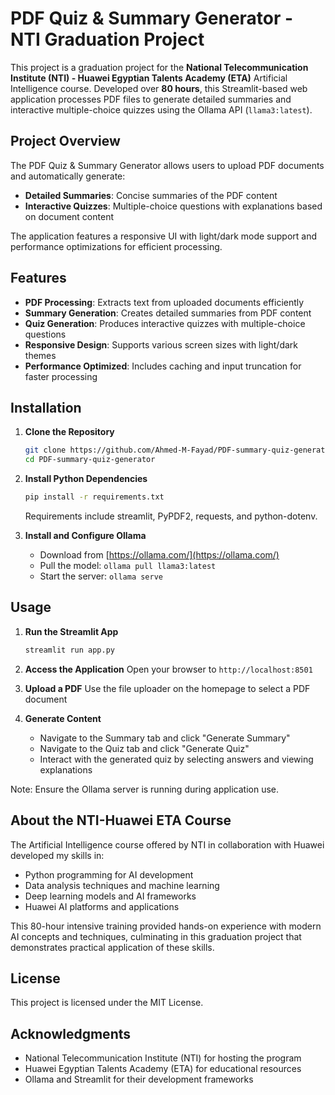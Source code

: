 # PDF Quiz & Summary Generator - NTI Graduation Project

This project is a graduation project for the **National Telecommunication Institute (NTI) - Huawei Egyptian Talents Academy (ETA)** Artificial Intelligence course. Developed over **80 hours**, this Streamlit-based web application processes PDF files to generate detailed summaries and interactive multiple-choice quizzes using the Ollama API (`llama3:latest`).

## Project Overview

The PDF Quiz & Summary Generator allows users to upload PDF documents and automatically generate:

* **Detailed Summaries**: Concise summaries of the PDF content
* **Interactive Quizzes**: Multiple-choice questions with explanations based on document content

The application features a responsive UI with light/dark mode support and performance optimizations for efficient processing.

## Features

* **PDF Processing**: Extracts text from uploaded documents efficiently
* **Summary Generation**: Creates detailed summaries from PDF content
* **Quiz Generation**: Produces interactive quizzes with multiple-choice questions
* **Responsive Design**: Supports various screen sizes with light/dark themes
* **Performance Optimized**: Includes caching and input truncation for faster processing

## Installation

1. **Clone the Repository**
   ```bash
   git clone https://github.com/Ahmed-M-Fayad/PDF-summary-quiz-generator.git
   cd PDF-summary-quiz-generator
   ```

2. **Install Python Dependencies**
   ```bash
   pip install -r requirements.txt
   ```
   Requirements include streamlit, PyPDF2, requests, and python-dotenv.

3. **Install and Configure Ollama**
   * Download from [https://ollama.com/](https://ollama.com/)
   * Pull the model: `ollama pull llama3:latest`
   * Start the server: `ollama serve`

## Usage

1. **Run the Streamlit App**
   ```bash
   streamlit run app.py
   ```

2. **Access the Application**
   Open your browser to `http://localhost:8501`

3. **Upload a PDF**
   Use the file uploader on the homepage to select a PDF document

4. **Generate Content**
   * Navigate to the Summary tab and click "Generate Summary"
   * Navigate to the Quiz tab and click "Generate Quiz"
   * Interact with the generated quiz by selecting answers and viewing explanations

Note: Ensure the Ollama server is running during application use.

## About the NTI-Huawei ETA Course

The Artificial Intelligence course offered by NTI in collaboration with Huawei developed my skills in:

* Python programming for AI development
* Data analysis techniques and machine learning
* Deep learning models and AI frameworks
* Huawei AI platforms and applications

This 80-hour intensive training provided hands-on experience with modern AI concepts and techniques, culminating in this graduation project that demonstrates practical application of these skills.

## License

This project is licensed under the MIT License.

## Acknowledgments

* National Telecommunication Institute (NTI) for hosting the program
* Huawei Egyptian Talents Academy (ETA) for educational resources
* Ollama and Streamlit for their development frameworks
